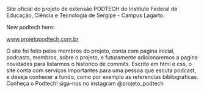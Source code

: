 Site oficial do projeto de extensão PODTECH do Instituto Federal de Educação, Ciência e Tecnologia de Sergipe - Campus Lagarto.

New podtech here:

www.projetopodtech.com.br

O site foi feito pelos membros do projeto, conta com pagina inicial, podcasts, membros, sobre o projeto, e futuramente adicionaremos a pagina novidades para listarmos o historico de commits.
Escrito em html e css, o site conta com serviços importantes para uma pessoa que escuta podcast, e deseja conhecer a fundo, como por exemplo as referencias bibliograficas.
Conheça o Podtech!
siga-nos no instagram @projeto_podtech
